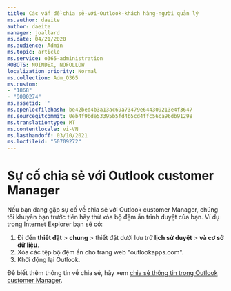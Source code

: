 ```yaml
---
title: Các vấn đề-chia sẻ-với-Outlook-khách hàng-người quản lý
ms.author: daeite
author: daeite
manager: joallard
ms.date: 04/21/2020
ms.audience: Admin
ms.topic: article
ms.service: o365-administration
ROBOTS: NOINDEX, NOFOLLOW
localization_priority: Normal
ms.collection: Adm_O365
ms.custom:
- "1868"
- "9000274"
ms.assetid: ''
ms.openlocfilehash: be42bed4b3a13ac69a73479e644309213e4f3647
ms.sourcegitcommit: 0eb4f9bde53395b5fd4b5cd4ffc56ca96db91298
ms.translationtype: MT
ms.contentlocale: vi-VN
ms.lasthandoff: 03/10/2021
ms.locfileid: "50709272"
---
```

# <a name="problems-sharing-with-outlook-customer-manager"></a>Sự cố chia sẻ với Outlook customer Manager

Nếu bạn đang gặp sự cố về chia sẻ với Outlook customer Manager, chúng tôi khuyên bạn trước tiên hãy thử xóa bộ đệm ẩn trình duyệt của bạn. Ví dụ trong Internet Explorer bạn sẽ có:

1. Đi đến **thiết đặt**  >  **chung** > thiết đặt dưới lưu trữ **lịch sử duyệt**  >  **và cơ sở dữ liệu**.
2. Xóa các tệp bộ đệm ẩn cho trang web "outlookapps.com".
3. Khởi động lại Outlook.

Để biết thêm thông tin về chia sẻ, hãy xem [chia sẻ thông tin trong Outlook customer Manager](https://techcommunity.microsoft.com/t5/outlook-blog/sharing-how-to-keep-your-colleagues-in-the-loop/ba-p/35710).